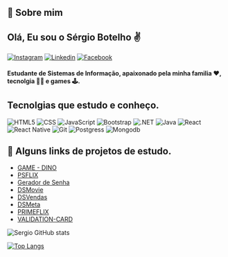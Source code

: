 ## 🚀 Sobre mim
## Olá, Eu sou o Sérgio Botelho ✌

[![Instagram](https://img.shields.io/badge/Instagram-E4405F?style=for-the-badge&logo=instagram&logoColor=white)](https://www.instagram.com/sergiorbotelho/)
[![Linkedin](https://img.shields.io/badge/LinkedIn-0077B5?style=for-the-badge&logo=linkedin&logoColor=white)](https://www.linkedin.com/in/sergio-botelhofilho/)
[![Facebook](https://img.shields.io/badge/Facebook-1877F2?style=for-the-badge&logo=facebook&logoColor=white)](https://www.facebook.com/sergio.roberto.77) 

#### Estudante de Sistemas de Informação, apaixonado pela minha familia ❤, tecnolgia 👨‍💻 e games 🕹.

## Tecnolgias que estudo e conheço. 

![HTML5](https://img.shields.io/badge/HTML5-E34F26?style=for-the-badge&logo=html5&logoColor=white)
![CSS](https://img.shields.io/badge/CSS3-1572B6?style=for-the-badge&logo=css3&logoColor=white)
![JavaScript](https://img.shields.io/badge/JavaScript-F7DF1E?style=for-the-badge&logo=javascript&logoColor=black)
![Bootstrap](https://img.shields.io/badge/Bootstrap-563D7C?style=for-the-badge&logo=bootstrap&logoColor=white)
![.NET](https://img.shields.io/badge/.NET-5C2D91?style=for-the-badge&logo=.net&logoColor=white)
![Java](https://img.shields.io/badge/Java-ED8B00?style=for-the-badge&logo=java&logoColor=white)
![React](https://img.shields.io/badge/React-20232A?style=for-the-badge&logo=react&logoColor=61DAFB)
![React Native](https://img.shields.io/badge/React_Native-20232A?style=for-the-badge&logo=react&logoColor=61DAFB)
![Git](https://img.shields.io/badge/GIT-E44C30?style=for-the-badge&logo=git&logoColor=white)
![Postgress](https://img.shields.io/badge/PostgreSQL-316192?style=for-the-badge&logo=postgresql&logoColor=white)
![Mongodb](https://img.shields.io/badge/MongoDB-4EA94B?style=for-the-badge&logo=mongodb&logoColor=white)

## 🔗 Alguns links de projetos de estudo.


- [GAME - DINO](https://sergiorbotelho.github.io/game_dino_dio/)<BR/>
- [PSFLIX](https://sergiorbotelho.github.io/psflix/) <BR/>
- [Gerador de Senha](https://sergiorbotelho.github.io/Gerador-de-senha/) <BR/>
- [DSMovie](https://sergio-dsmovie.netlify.app/) <BR/>
- [DSVendas](https://sergio-sds3.netlify.app/dashboard) <BR/>
- [DSMeta](https://dsmeta-sergiobotelho.netlify.app/) <BR/>
- [PRIMEFLIX](https://primeflix-sergiobotelho.netlify.app/) <BR/>
- [VALIDATION-CARD](https://validation-card.vercel.app/) <BR/>

![Sergio GitHub stats](https://github-readme-stats.vercel.app/api?username=sergiorbotelho&show_icons=true&theme=dracula&locale=pt-br)

[![Top Langs](https://github-readme-stats.vercel.app/api/top-langs/?username=sergiorbotelho&layout=compact&locale=pt-br)](https://github.com/anuraghazra/github-readme-stats)



